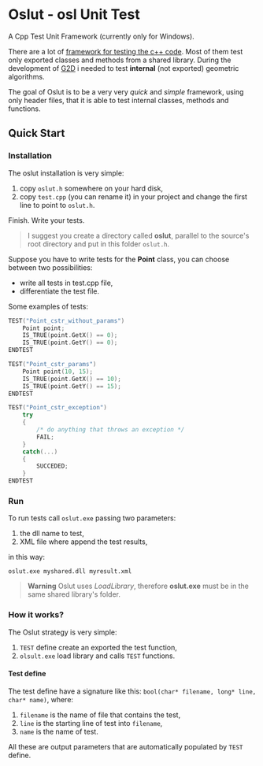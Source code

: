 # Oslut - osl Unit Test

A Cpp Test Unit Framework (currently only for Windows). 

There are a lot of [framework for testing the c++ code](https://en.wikipedia.org/wiki/List_of_unit_testing_frameworks#C.2B.2B). Most of them test only exported classes and methods from a shared library. During the development of [G2D](https://github.com/michelemei/g2d) i needed to test **internal** (not exported) geometric algorithms.

The goal of Oslut is to be a very very *quick* and *simple* framework, using only header files, that it is able to test internal classes, methods and functions.

## Quick Start

### Installation

The oslut installation is very simple:

1. copy `oslut.h` somewhere on your hard disk,
2. copy `test.cpp` (you can rename it) in your project and change the first line to point to `oslut.h`.

Finish. Write your tests.

> I suggest you create a directory called **oslut**, parallel to the source's root directory and put in this folder `oslut.h`.

Suppose you have to write tests for the **Point** class, you can choose between two possibilities:

* write all tests in test.cpp file,
* differentiate the test file.

Some examples of tests:
 
```cpp
TEST("Point_cstr_without_params")
	Point point;
	IS_TRUE(point.GetX() == 0);
	IS_TRUE(point.GetY() == 0);
ENDTEST

TEST("Point_cstr_params")
	Point point(10, 15);
	IS_TRUE(point.GetX() == 10);
	IS_TRUE(point.GetY() == 15);
ENDTEST

TEST("Point_cstr_exception")
	try
	{
		/* do anything that throws an exception */
		FAIL;
	}
	catch(...)
	{
		SUCCEDED;
	}
ENDTEST
```

### Run

To run tests call `oslut.exe` passing two parameters:

 1. the dll name to test,
 2. XML file where append the test results,

in this way:

```
oslut.exe myshared.dll myresult.xml
```

> **Warning**
> Oslut uses *LoadLibrary*, therefore **oslut.exe** must be in the same shared library's folder.

### How it works?

The Oslut strategy is very simple:

1. `TEST` define create an exported the test function,
2. `olsult.exe` load library and calls `TEST` functions. 

#### Test define

The test define have a signature like this: `bool(char* filename, long* line, char* name)`, where:

1. `filename` is the name of file that contains the test,
2. `line` is the starting line of test into `filename`,
3. `name` is the name of test.

All these are output parameters that are automatically populated by `TEST` define.